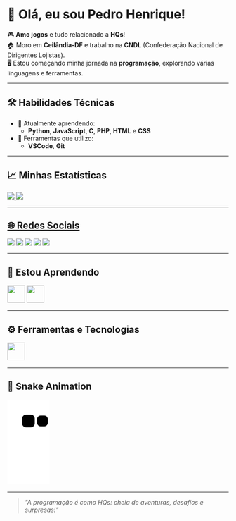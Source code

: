 # 👋 Olá, eu sou Pedro Henrique!  

🎮 **Amo jogos** e tudo relacionado a **HQs**!  
🏠 Moro em **Ceilândia-DF** e trabalho na **CNDL** (Confederação Nacional de Dirigentes Lojistas).  
🖥️ Estou começando minha jornada na **programação**, explorando várias linguagens e ferramentas.  

---

## 🛠️ Habilidades Técnicas  
- 🌱 Atualmente aprendendo:
  - **Python**, **JavaScript**, **C**, **PHP**, **HTML** e **CSS**  
- 🚀 Ferramentas que utilizo:
  - **VSCode**, **Git**  

---

## 📈 Minhas Estatísticas  
<div>
<a href="https://github.com/pedrohsipriano">
<img loading="lazy" height="180em" src="https://github-readme-stats.vercel.app/api/top-langs/?username=pedrohsipriano&layout=compact&langs_count=7&theme=dracula"/>
<img loading="lazy" height="180em" src="https://github-readme-stats.vercel.app/api?username=pedrohsipriano&show_icons=true&theme=dracula&include_all_commits=true&count_private=true"/>
</div>

---

## 🌐 Redes Sociais  
<div>
<a href="https://www.youtube.com/seu-canal-youtube-aqui" target="_blank"><img loading="lazy" src="https://img.shields.io/badge/YouTube-FF0000?style=for-the-badge&logo=youtube&logoColor=white" target="_blank"></a>
<a href="https://instagram.com/seu-usuário-instagram-aqui" target="_blank"><img loading="lazy" src="https://img.shields.io/badge/-Instagram-%23E4405F?style=for-the-badge&logo=instagram&logoColor=white" target="_blank"></a>
<a href="https://www.twitch.tv/seu-usuário-aqui" target="_blank"><img loading="lazy" src="https://img.shields.io/badge/Twitch-9146FF?style=for-the-badge&logo=twitch&logoColor=white" target="_blank"></a>
<a href="mailto:pedrohsipriano00@gmail.com"><img loading="lazy" src="https://img.shields.io/badge/Gmail-D14836?style=for-the-badge&logo=gmail&logoColor=white" target="_blank"></a>
<a href="https://www.linkedin.com/in/pedro-henrique-sipriano-cavalcante-9a12732a9" target="_blank"><img loading="lazy" src="https://img.shields.io/badge/-LinkedIn-%230077B5?style=for-the-badge&logo=linkedin&logoColor=white" target="_blank"></a>   
</div>

---

## 🚀 Estou Aprendendo  
<img loading="lazy" src="https://cdn.jsdelivr.net/gh/devicons/devicon/icons/java/java-original.svg" width="40" height="40"/> 
<img loading="lazy" src="https://cdn.jsdelivr.net/gh/devicons/devicon/icons/linux/linux-original.svg" width="40" height="40"/>  

---

## ⚙️ Ferramentas e Tecnologias  
<img loading="lazy" src="https://cdn.jsdelivr.net/gh/devicons/devicon/icons/git/git-original.svg" width="40" height="40"/>  

---

## 🐍 Snake Animation  
![Snake animation](https://github.com/pedrohsipriano/pedrohsipriano/blob/output/github-contribution-grid-snake.svg)  

---

> *"A programação é como HQs: cheia de aventuras, desafios e surpresas!"*  
